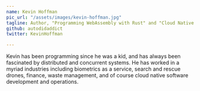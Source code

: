 ```yaml
---
name: Kevin Hoffman
pic_url: "/assets/images/kevin-hoffman.jpg"
tagline: Author, "Programming WebAssembly with Rust" and "Cloud Native Go"
github: autodidaddict
twitter: KevinHoffman

---
```

Kevin has been programming since he was a kid, and has always been fascinated by distributed and concurrent systems. He has worked in a myriad industries including biometrics as a service, search and rescue drones, finance, waste management, and of course cloud native software development and operations.